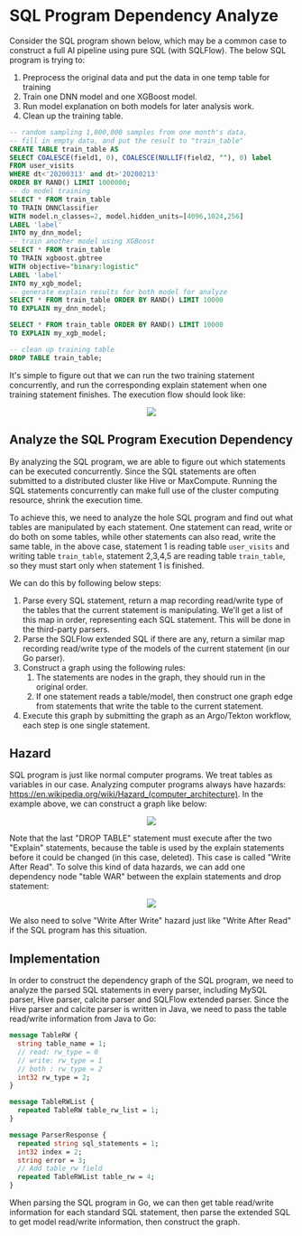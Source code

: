 # SQL Program Dependency Analyze

Consider the SQL program shown below, which may be a common case to construct a full
AI pipeline using pure SQL (with SQLFlow). The below SQL program is trying to:

1. Preprocess the original data and put the data in one temp table for training
2. Train one DNN model and one XGBoost model.
3. Run model explanation on both models for later analysis work.
4. Clean up the training table.

```sql
-- random sampling 1,000,000 samples from one month's data,
-- fill in empty data, and put the result to "train_table"
CREATE TABLE train_table AS
SELECT COALESCE(field1, 0), COALESCE(NULLIF(field2, ""), 0) label
FROM user_visits
WHERE dt<'20200313' and dt>'20200213'
ORDER BY RAND() LIMIT 1000000;
-- do model training
SELECT * FROM train_table
TO TRAIN DNNClassifier
WITH model.n_classes=2, model.hidden_units=[4096,1024,256]
LABEL 'label'
INTO my_dnn_model;
-- train another model using XGBoost
SELECT * FROM train_table
TO TRAIN xgboost.gbtree
WITH objective="binary:logistic"
LABEL 'label'
INTO my_xgb_model;
-- generate explain results for both model for analyze
SELECT * FROM train_table ORDER BY RAND() LIMIT 10000
TO EXPLAIN my_dnn_model;

SELECT * FROM train_table ORDER BY RAND() LIMIT 10000
TO EXPLAIN my_xgb_model;

-- clean up training table
DROP TABLE train_table;
```

It's simple to figure out that we can run the two training statement concurrently, and run the
corresponding explain statement when one training statement finishes. The execution flow should
look like:

<p align="center">
<img src="figures/deps_flow_graph.png">
</p>

## Analyze the SQL Program Execution Dependency

By analyzing the SQL program, we are able to figure out which statements can be executed
concurrently. Since the SQL statements are often submitted to a distributed cluster like
Hive or MaxCompute. Running the SQL statements concurrently can make full use of the cluster
computing resource, shrink the execution time.

To achieve this, we need to analyze the hole SQL program and find out what tables are manipulated
by each statement. One statement can read, write or do both on some tables, while other statements
can also read, write the same table, in the above case, statement 1 is reading table `user_visits`
and writing table `train_table`, statement 2,3,4,5 are reading table `train_table`, so they must
start only when statement 1 is finished.

We can do this by following below steps:

1. Parse every SQL statement, return a map recording read/write type of the tables that the current
   statement is manipulating. We'll get a list of this map in order, representing each SQL statement.
   This will be done in the third-party parsers.
2. Parse the SQLFlow extended SQL if there are any, return a similar map recording read/write type
   of the models of the current statement (in our Go parser).
3. Construct a graph using the following rules:
    1. The statements are nodes in the graph, they should run in the original order.
    2. If one statement reads a table/model, then construct one graph edge from statements that write
       the table to the current statement.
4. Execute this graph by submitting the graph as an Argo/Tekton workflow, each step is one single
   statement.


## Hazard

SQL program is just like normal computer programs. We treat tables as variables in our case.
Analyzing computer programs always have hazards: https://en.wikipedia.org/wiki/Hazard_(computer_architecture). In the example above, we can construct a graph like below:

<p align="center">
<img src="figures/hazard.png">
</p>


Note that the last "DROP TABLE" statement must execute after the two "Explain" statements, because
the table is used by the explain statements before it could be changed (in this case, deleted). This
case is called "Write After Read". To solve this kind of data hazards, we can add one dependency node
"table WAR" between the explain statements and drop statement:

<p align="center">
<img src="figures/hazard_solve.png">
</p>

We also need to solve "Write After Write" hazard just like "Write After Read" if the SQL program has
this situation.

## Implementation

In order to construct the dependency graph of the SQL program, we need to analyze the parsed SQL
statements in every parser, including MySQL parser, Hive parser, calcite parser and SQLFlow extended
parser. Since the Hive parser and calcite parser is written in Java, we need to pass the table read/write
information from Java to Go:

```proto
message TableRW {
  string table_name = 1;
  // read: rw_type = 0 
  // write: rw_type = 1
  // both : rw_type = 2
  int32 rw_type = 2;
}

message TableRWList {
  repeated TableRW table_rw_list = 1;
}

message ParserResponse {
  repeated string sql_statements = 1;
  int32 index = 2;
  string error = 3;
  // Add table_rw field
  repeated TableRWList table_rw = 4;
}
```

When parsing the SQL program in Go, we can then get table read/write information for each standard
SQL statement, then parse the extended SQL to get model read/write information, then construct the graph.
